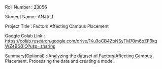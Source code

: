 Roll Number       :   23056

Student Name      :   ANJALI

Project Title     :   Factors Affecting Campus Placement

Google Colab Link :   https://colab.research.google.com/drive/1Ku3oCB4ZpNSyTM70m6pZF6kqWZeBG3IO?usp=sharing

Summary(Optional) :   Analyzing the dataset of Factors Affecting Campus Placement. Processing the data and creating a model.
